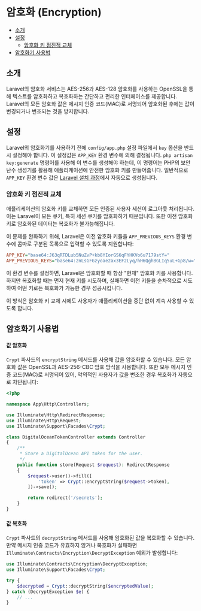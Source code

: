 # 암호화 (Encryption)

- [소개](#introduction)
- [설정](#configuration)
    - [암호화 키 점진적 교체](#gracefully-rotating-encryption-keys)
- [암호화기 사용법](#using-the-encrypter)

<a name="introduction"></a>
## 소개

Laravel의 암호화 서비스는 AES-256과 AES-128 암호화를 사용하는 OpenSSL을 통해 텍스트를 암호화하고 복호화하는 간단하고 편리한 인터페이스를 제공합니다. Laravel의 모든 암호화 값은 메시지 인증 코드(MAC)로 서명되어 암호화된 후에는 값이 변경되거나 변조되는 것을 방지합니다.

<a name="configuration"></a>
## 설정

Laravel의 암호화기를 사용하기 전에 `config/app.php` 설정 파일에서 `key` 옵션을 반드시 설정해야 합니다. 이 설정값은 `APP_KEY` 환경 변수에 의해 결정됩니다. `php artisan key:generate` 명령어를 사용해 이 변수를 생성해야 하는데, 이 명령어는 PHP의 보안 난수 생성기를 활용해 애플리케이션에 안전한 암호화 키를 만들어줍니다. 일반적으로 `APP_KEY` 환경 변수 값은 [Laravel 설치 과정](/docs/master/installation)에서 자동으로 생성됩니다.

<a name="gracefully-rotating-encryption-keys"></a>
### 암호화 키 점진적 교체

애플리케이션의 암호화 키를 교체하면 모든 인증된 사용자 세션이 로그아웃 처리됩니다. 이는 Laravel이 모든 쿠키, 특히 세션 쿠키를 암호화하기 때문입니다. 또한 이전 암호화 키로 암호화된 데이터는 복호화가 불가능해집니다.

이 문제를 완화하기 위해, Laravel은 이전 암호화 키들을 `APP_PREVIOUS_KEYS` 환경 변수에 콤마로 구분된 목록으로 입력할 수 있도록 지원합니다:

```ini
APP_KEY="base64:J63qRTDLub5NuZvP+kb8YIorGS6qFYHKVo6u7179stY="
APP_PREVIOUS_KEYS="base64:2nLsGFGzyoae2ax3EF2Lyq/hH6QghBGLIq5uL+Gp8/w="
```

이 환경 변수를 설정하면, Laravel은 암호화할 때 항상 "현재" 암호화 키를 사용합니다. 하지만 복호화할 때는 먼저 현재 키를 시도하며, 실패하면 이전 키들을 순차적으로 시도하여 어떤 키로든 복호화가 가능한 경우 성공시킵니다.

이 방식은 암호화 키 교체 시에도 사용자가 애플리케이션을 중단 없이 계속 사용할 수 있도록 합니다.

<a name="using-the-encrypter"></a>
## 암호화기 사용법

<a name="encrypting-a-value"></a>
#### 값 암호화

`Crypt` 파사드의 `encryptString` 메서드를 사용해 값을 암호화할 수 있습니다. 모든 암호화 값은 OpenSSL과 AES-256-CBC 암호 방식을 사용합니다. 또한 모두 메시지 인증 코드(MAC)로 서명되어 있어, 악의적인 사용자가 값을 변조한 경우 복호화가 자동으로 차단됩니다:

```php
<?php

namespace App\Http\Controllers;

use Illuminate\Http\RedirectResponse;
use Illuminate\Http\Request;
use Illuminate\Support\Facades\Crypt;

class DigitalOceanTokenController extends Controller
{
    /**
     * Store a DigitalOcean API token for the user.
     */
    public function store(Request $request): RedirectResponse
    {
        $request->user()->fill([
            'token' => Crypt::encryptString($request->token),
        ])->save();

        return redirect('/secrets');
    }
}
```

<a name="decrypting-a-value"></a>
#### 값 복호화

`Crypt` 파사드의 `decryptString` 메서드를 사용해 암호화된 값을 복호화할 수 있습니다. 만약 메시지 인증 코드가 유효하지 않거나 복호화가 실패하면 `Illuminate\Contracts\Encryption\DecryptException` 예외가 발생합니다:

```php
use Illuminate\Contracts\Encryption\DecryptException;
use Illuminate\Support\Facades\Crypt;

try {
    $decrypted = Crypt::decryptString($encryptedValue);
} catch (DecryptException $e) {
    // ...
}
```